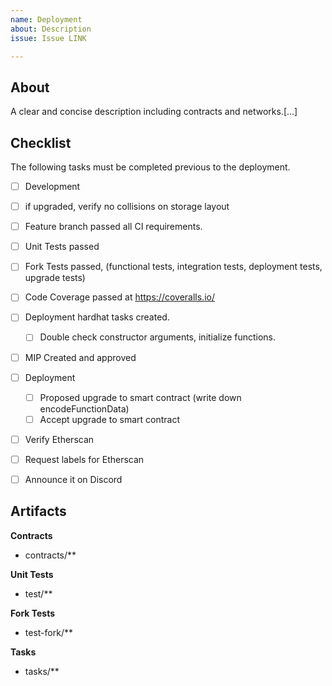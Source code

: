 ```yaml
---
name: Deployment
about: Description
issue: Issue LINK

---
```


## About
A clear and concise description including contracts and networks.[...]

## Checklist
The following tasks must be completed previous to the deployment.
- [ ] Development
- [ ] if upgraded, verify no collisions on storage layout
- [ ] Feature branch passed all CI requirements. 
- [ ] Unit Tests passed
- [ ] Fork Tests passed, (functional tests, integration tests, deployment tests, upgrade tests)
- [ ] Code Coverage passed at https://coveralls.io/ 
- [ ] Deployment hardhat tasks created.
    - [ ] Double check constructor arguments, initialize functions.
- [ ] MIP Created and approved 
- [ ] Deployment 
  - [ ] Proposed upgrade to smart contract (write down encodeFunctionData)
  - [ ] Accept upgrade to smart contract 
- [ ] Verify Etherscan
- [ ] Request labels for Etherscan
- [ ] Announce it on Discord


## Artifacts 
**Contracts**
 - contracts/**
 
**Unit Tests**
 - test/**

**Fork Tests**
 - test-fork/**

**Tasks**
 - tasks/**
